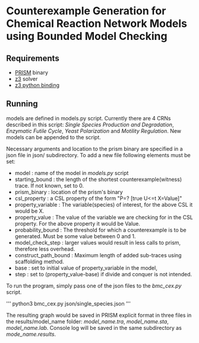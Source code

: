 # Counterexample Generation for Chemical Reaction Network Models using Bounded Model Checking

## Requirements
- [PRISM](https://www.prismmodelchecker.org/) binary
- [z3](https://github.com/Z3Prover/z3) solver
- [z3 python binding](https://github.com/Z3Prover/z3#python)

## Running
models are defined in models.py script. Currently there are 4 CRNs described in this script: *Single Species Production and Degradation*, *Enzymatic Futile Cycle*, *Yeast Polarization* and *Motility Regulation*. New models can be appended to the script.

Necessary arguments and location to the prism binary are specified in a json file in json/ subdirectory. To add a new file following elements must be set: 
- model : name of the model in *models.py* script
- starting_bound : the length of the shortest counterexample(witness) trace. If not known, set to 0.
- prism_binary : location of the prism's binary
- csl_property : a CSL property of the form "P=? [true U<=t X=Value]"
- property_variable : The variable(species) of interest, for the above CSL it would be X.
- property_value : The value of the variable we are checking for in the CSL property. For the above property it would be Value.
- probability_bound : The threshold for which a counterexample is to be generated. Must be some value between 0 and 1. 
- model_check_step : larger values would result in less calls to prism, therefore less overhead.
- construct_path_bound : Maximum length of added sub-traces using scaffolding method.
- base : set to initial value of property_variable in the model,
- step : set to (property_value-base) if divide and conquer is not intended.

To run the program, simply pass one of the json files to the *bmc_cex.py* script.

'''
python3 bmc_cex.py json/single_species.json 
'''

The resulting graph would be saved in PRISM explicit format in three files in the results/model_name folder: *model_name.tra*, *model_name.sta*, *model_name.lab*. Console log will be saved in the same subdirectory as *mode_name.results*.
